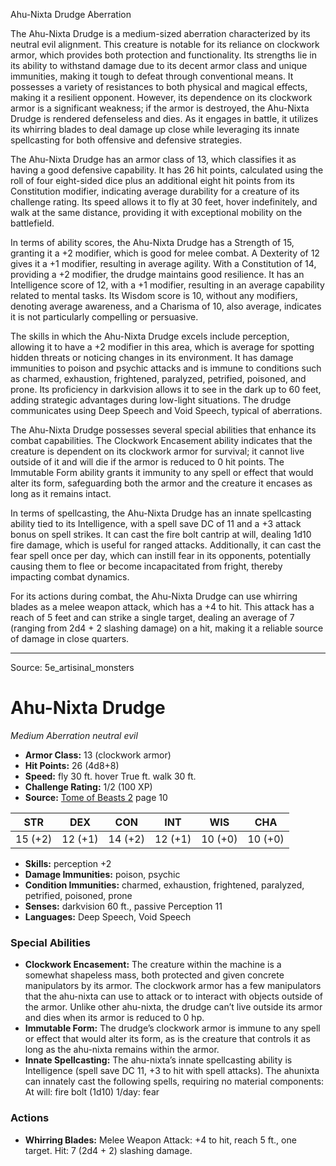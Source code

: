<MonsterName/>Ahu-Nixta Drudge</MonsterName>
<CreatureType/>Aberration</CreatureType>

<summary>The Ahu-Nixta Drudge is a medium-sized aberration characterized by its neutral evil alignment. This creature is notable for its reliance on clockwork armor, which provides both protection and functionality. Its strengths lie in its ability to withstand damage due to its decent armor class and unique immunities, making it tough to defeat through conventional means. It possesses a variety of resistances to both physical and magical effects, making it a resilient opponent. However, its dependence on its clockwork armor is a significant weakness; if the armor is destroyed, the Ahu-Nixta Drudge is rendered defenseless and dies. As it engages in battle, it utilizes its whirring blades to deal damage up close while leveraging its innate spellcasting for both offensive and defensive strategies.</summary>

<detail>

The Ahu-Nixta Drudge has an armor class of 13, which classifies it as having a good defensive capability. It has 26 hit points, calculated using the roll of four eight-sided dice plus an additional eight hit points from its Constitution modifier, indicating average durability for a creature of its challenge rating. Its speed allows it to fly at 30 feet, hover indefinitely, and walk at the same distance, providing it with exceptional mobility on the battlefield.

In terms of ability scores, the Ahu-Nixta Drudge has a Strength of 15, granting it a +2 modifier, which is good for melee combat. A Dexterity of 12 gives it a +1 modifier, resulting in average agility. With a Constitution of 14, providing a +2 modifier, the drudge maintains good resilience. It has an Intelligence score of 12, with a +1 modifier, resulting in an average capability related to mental tasks. Its Wisdom score is 10, without any modifiers, denoting average awareness, and a Charisma of 10, also average, indicates it is not particularly compelling or persuasive.

The skills in which the Ahu-Nixta Drudge excels include perception, allowing it to have a +2 modifier in this area, which is average for spotting hidden threats or noticing changes in its environment. It has damage immunities to poison and psychic attacks and is immune to conditions such as charmed, exhaustion, frightened, paralyzed, petrified, poisoned, and prone. Its proficiency in darkvision allows it to see in the dark up to 60 feet, adding strategic advantages during low-light situations. The drudge communicates using Deep Speech and Void Speech, typical of aberrations.

The Ahu-Nixta Drudge possesses several special abilities that enhance its combat capabilities. The Clockwork Encasement ability indicates that the creature is dependent on its clockwork armor for survival; it cannot live outside of it and will die if the armor is reduced to 0 hit points. The Immutable Form ability grants it immunity to any spell or effect that would alter its form, safeguarding both the armor and the creature it encases as long as it remains intact. 

In terms of spellcasting, the Ahu-Nixta Drudge has an innate spellcasting ability tied to its Intelligence, with a spell save DC of 11 and a +3 attack bonus on spell strikes. It can cast the fire bolt cantrip at will, dealing 1d10 fire damage, which is useful for ranged attacks. Additionally, it can cast the fear spell once per day, which can instill fear in its opponents, potentially causing them to flee or become incapacitated from fright, thereby impacting combat dynamics.

For its actions during combat, the Ahu-Nixta Drudge can use whirring blades as a melee weapon attack, which has a +4 to hit. This attack has a reach of 5 feet and can strike a single target, dealing an average of 7 (ranging from 2d4 + 2 slashing damage) on a hit, making it a reliable source of damage in close quarters.</detail>



---

Source: 5e_artisinal_monsters

# Ahu-Nixta Drudge

*Medium* *Aberration* *neutral evil*

- **Armor Class:** 13 (clockwork armor)
- **Hit Points:** 26 (4d8+8)
- **Speed:** fly 30 ft. hover True ft. walk 30 ft.
- **Challenge Rating:** 1/2 (100 XP)
- **Source:** [Tome of Beasts 2](https://koboldpress.com/kpstore/product/tome-of-beasts-2-for-5th-edition) page 10

| STR | DEX | CON | INT | WIS | CHA |
| --- | --- | --- | --- | --- | --- |
| 15 (+2) | 12 (+1) | 14 (+2) | 12 (+1) | 10 (+0) | 10 (+0) |

- **Skills:** perception +2
- **Damage Immunities:** poison, psychic
- **Condition Immunities:** charmed, exhaustion, frightened, paralyzed, petrified, poisoned, prone
- **Senses:** darkvision 60 ft., passive Perception 11
- **Languages:** Deep Speech, Void Speech

### Special Abilities

- **Clockwork Encasement:** The creature within the machine is a somewhat shapeless mass, both protected and given concrete manipulators by its armor. The clockwork armor has a few manipulators that the ahu-nixta can use to attack or to interact with objects outside of the armor. Unlike other ahu-nixta, the drudge can’t live outside its armor and dies when its armor is reduced to 0 hp.
- **Immutable Form:** The drudge’s clockwork armor is immune to any spell or effect that would alter its form, as is the creature that controls it as long as the ahu-nixta remains within the armor.
- **Innate Spellcasting:** The ahu-nixta’s innate spellcasting ability is Intelligence (spell save DC 11, +3 to hit with spell attacks). The ahunixta can innately cast the following spells, requiring no material components:
At will: fire bolt  (1d10)
1/day: fear

### Actions

- **Whirring Blades:** Melee Weapon Attack: +4 to hit, reach 5 ft., one target. Hit: 7 (2d4 + 2) slashing damage.




